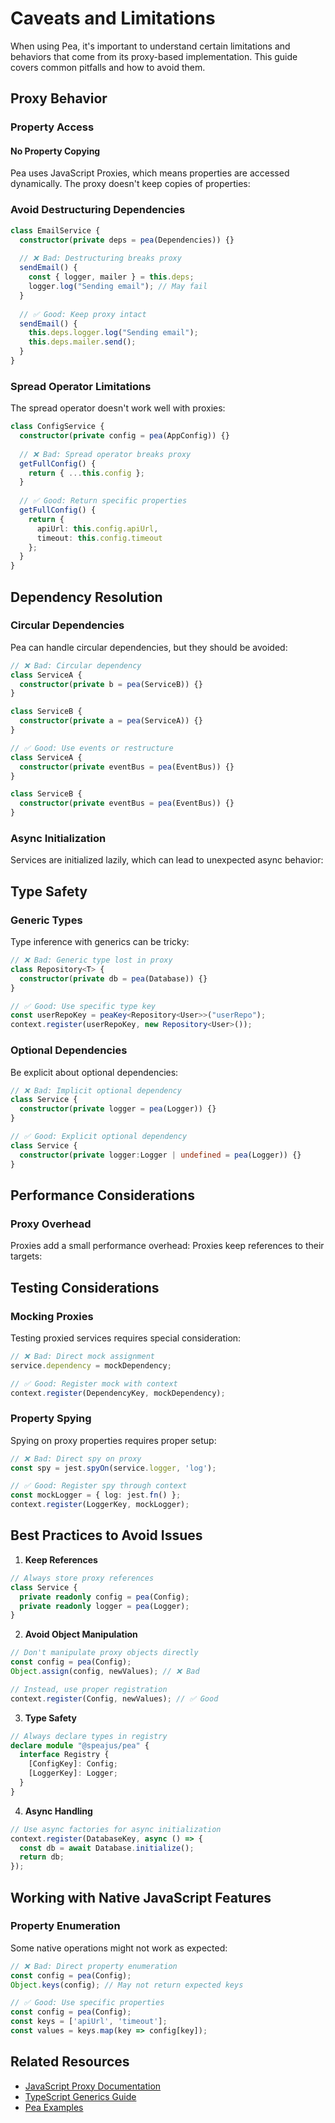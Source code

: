 # Caveats and Limitations

When using Pea, it's important to understand certain limitations and behaviors that come from its proxy-based implementation. This guide covers common pitfalls and how to avoid them.

## Proxy Behavior

### Property Access

#### No Property Copying

Pea uses JavaScript Proxies, which means properties are accessed dynamically. The proxy doesn't keep copies of properties:

### Avoid Destructuring Dependencies

```typescript
class EmailService {
  constructor(private deps = pea(Dependencies)) {}
  
  // ❌ Bad: Destructuring breaks proxy
  sendEmail() {
    const { logger, mailer } = this.deps;
    logger.log("Sending email"); // May fail
  }
  
  // ✅ Good: Keep proxy intact
  sendEmail() {
    this.deps.logger.log("Sending email");
    this.deps.mailer.send();
  }
}
```

### Spread Operator Limitations

The spread operator doesn't work well with proxies:

```typescript
class ConfigService {
  constructor(private config = pea(AppConfig)) {}
  
  // ❌ Bad: Spread operator breaks proxy
  getFullConfig() {
    return { ...this.config };
  }
  
  // ✅ Good: Return specific properties
  getFullConfig() {
    return {
      apiUrl: this.config.apiUrl,
      timeout: this.config.timeout
    };
  }
}
```

## Dependency Resolution

### Circular Dependencies

Pea can handle circular dependencies, but they should be avoided:

```typescript
// ❌ Bad: Circular dependency
class ServiceA {
  constructor(private b = pea(ServiceB)) {}
}

class ServiceB {
  constructor(private a = pea(ServiceA)) {}
}

// ✅ Good: Use events or restructure
class ServiceA {
  constructor(private eventBus = pea(EventBus)) {}
}

class ServiceB {
  constructor(private eventBus = pea(EventBus)) {}
}
```

### Async Initialization

Services are initialized lazily, which can lead to unexpected async behavior:


## Type Safety

### Generic Types

Type inference with generics can be tricky:

```typescript
// ❌ Bad: Generic type lost in proxy
class Repository<T> {
  constructor(private db = pea(Database)) {}
}

// ✅ Good: Use specific type key
const userRepoKey = peaKey<Repository<User>>("userRepo");
context.register(userRepoKey, new Repository<User>());
```

### Optional Dependencies

Be explicit about optional dependencies:

```typescript
// ❌ Bad: Implicit optional dependency
class Service {
  constructor(private logger = pea(Logger)) {}
}

// ✅ Good: Explicit optional dependency
class Service {
  constructor(private logger:Logger | undefined = pea(Logger)) {}
}
```

## Performance Considerations

### Proxy Overhead

Proxies add a small performance overhead:
Proxies keep references to their targets:


## Testing Considerations

### Mocking Proxies

Testing proxied services requires special consideration:

```typescript
// ❌ Bad: Direct mock assignment
service.dependency = mockDependency;

// ✅ Good: Register mock with context
context.register(DependencyKey, mockDependency);
```

### Property Spying

Spying on proxy properties requires proper setup:

```typescript
// ❌ Bad: Direct spy on proxy
const spy = jest.spyOn(service.logger, 'log');

// ✅ Good: Register spy through context
const mockLogger = { log: jest.fn() };
context.register(LoggerKey, mockLogger);
```

## Best Practices to Avoid Issues

1. **Keep References**
```typescript
// Always store proxy references
class Service {
  private readonly config = pea(Config);
  private readonly logger = pea(Logger);
}
```

2. **Avoid Object Manipulation**
```typescript
// Don't manipulate proxy objects directly
const config = pea(Config);
Object.assign(config, newValues); // ❌ Bad

// Instead, use proper registration
context.register(Config, newValues); // ✅ Good
```

3. **Type Safety**
```typescript
// Always declare types in registry
declare module "@speajus/pea" {
  interface Registry {
    [ConfigKey]: Config;
    [LoggerKey]: Logger;
  }
}
```

4. **Async Handling**
```typescript
// Use async factories for async initialization
context.register(DatabaseKey, async () => {
  const db = await Database.initialize();
  return db;
});
```

## Working with Native JavaScript Features

### Property Enumeration

Some native operations might not work as expected:

```typescript
// ❌ Bad: Direct property enumeration
const config = pea(Config);
Object.keys(config); // May not return expected keys

// ✅ Good: Use specific properties
const config = pea(Config);
const keys = ['apiUrl', 'timeout'];
const values = keys.map(key => config[key]);
```

## Related Resources

- [JavaScript Proxy Documentation](https://developer.mozilla.org/en-US/docs/Web/JavaScript/Reference/Global_Objects/Proxy)
- [TypeScript Generics Guide](https://www.typescriptlang.org/docs/handbook/2/generics.html)
- [Pea Examples](https://github.com/speajus/pea/tree/main/examples)
